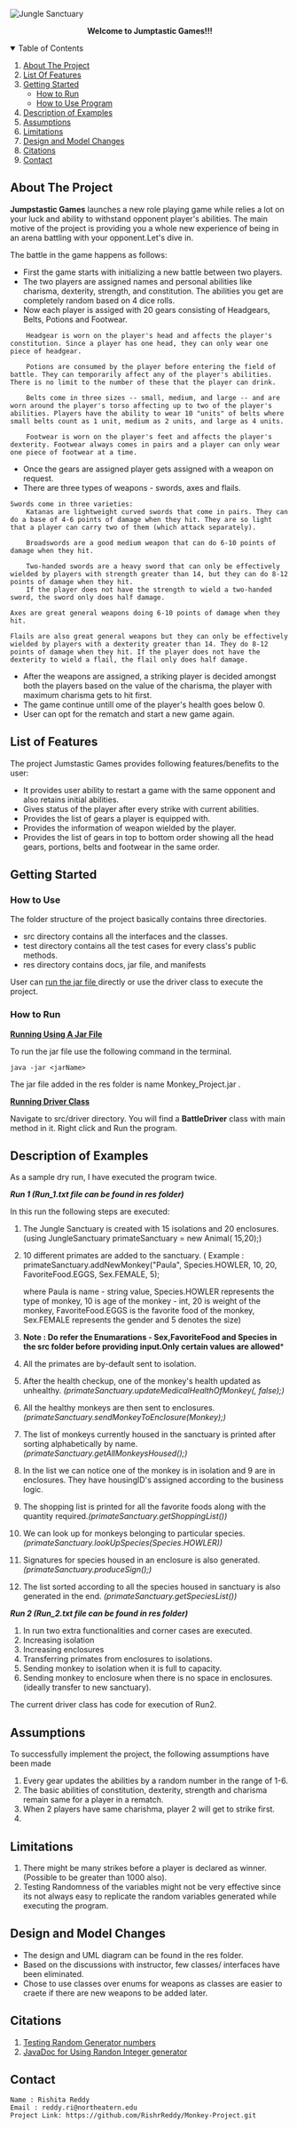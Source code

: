 ![Jungle Sanctuary](https://cdn.mos.cms.futurecdn.net/yxzL239hqVPrBgEUyGrYEB.jpg)

  <p align="center">
    <strong>Welcome to Jumptastic Games!!!</strong>
</p>
<!-- TABLE OF CONTENTS -->
<details open="open">
  <summary>Table of Contents</summary>
  <ol>
    <li>
      <a href="#about-the-project">About The Project</a>
    </li>
    <li>
      <a href="#list-of-features">List Of Features</a>
    </li>
    <li>
      <a href="#getting-started">Getting Started</a>
      <ul>
        <li><a href="#how-to-run">How to Run</a></li>
        <li><a href="#installation">How to Use Program</a></li>
      </ul>
    </li>
    <li><a href="#Description">Description of Examples</a></li>
    <li><a href="#assumptions">Assumptions</a></li>
    <li><a href="#limitations">Limitations</a></li>
     <li><a href="#design-and-model-changes">Design and Model Changes</a></li>
    <li><a href="#citations">Citations</a></li>
    <li><a href="#contact">Contact</a></li>
  </ol>
</details>

<!-- ABOUT THE PROJECT -->
## About The Project

**Jumpstastic Games** launches a new role playing game while relies a lot on your luck and ability to withstand opponent player's abilities. The main motive of the project is providing you a whole new experience of being in an arena battling with your opponent.Let's dive in.

The battle in the game happens as follows:
* First the game starts with initializing a new battle between two players.
* The two players are assigned names and personal abilities like charisma, dexterity, strength, and constitution. The abilities you get are completely random based on 4 dice rolls.
* Now each player is assiged with 20 gears consisting of Headgears, Belts, Potions and Footwear.
``` 
    Headgear is worn on the player's head and affects the player's constitution. Since a player has one head, they can only wear one piece of headgear.

    Potions are consumed by the player before entering the field of battle. They can temporarily affect any of the player's abilities. There is no limit to the number of these that the player can drink.

    Belts come in three sizes -- small, medium, and large -- and are worn around the player's torso affecting up to two of the player's abilities. Players have the ability to wear 10 "units" of belts where small belts count as 1 unit, medium as 2 units, and large as 4 units.

    Footwear is worn on the player's feet and affects the player's dexterity. Footwear always comes in pairs and a player can only wear one piece of footwear at a time.
```
* Once the gears are assigned player gets assigned with a weapon on request.
* There are three types of weapons - swords, axes and flails.
```
Swords come in three varieties:
    Katanas are lightweight curved swords that come in pairs. They can do a base of 4-6 points of damage when they hit. They are so light that a player can carry two of them (which attack separately).

    Broadswords are a good medium weapon that can do 6-10 points of damage when they hit.
    
    Two-handed swords are a heavy sword that can only be effectively wielded by players with strength greater than 14, but they can do 8-12 points of damage when they hit.
    If the player does not have the strength to wield a two-handed sword, the sword only does half damage.

Axes are great general weapons doing 6-10 points of damage when they hit.

Flails are also great general weapons but they can only be effectively wielded by players with a dexterity greater than 14. They do 8-12 points of damage when they hit. If the player does not have the dexterity to wield a flail, the flail only does half damage.
```
* After the weapons are assigned, a striking player is decided amongst both the players based on the value of the charisma, the player with maximum charisma gets to hit first.
* The game continue untill ome of the player's health goes below 0.
* User can opt for the rematch and start a new game again.

<!-- List of Features -->
## List of Features
The project Jumstastic Games provides following features/benefits to the user:
* It provides user ability to restart a game with the same opponent and also retains initial abilities.
* Gives status of the player after every strike with current abilities.
* Provides the list of gears a player is equipped with.
* Provides the information of weapon wielded by the player.
* Provides the list of gears in top to bottom order showing all the head gears, portions, belts and footwear in the same order.

<!-- Getting Started -->
## Getting Started

### How to Use

The folder structure of the project basically contains three directories.

* src directory contains all the interfaces and the classes.
* test directory contains all the test cases for every class's public methods.
* res directory contains docs, jar file, and manifests

User can <a href="#run-the-jar"> run the jar file </a> directly or use the driver class to execute the project.

<!-- run-the-jar -->
### How to Run

<strong><u> Running Using A Jar File </u></strong>

To run the jar file use the following command in the terminal.
```
java -jar <jarName> 
```
The jar file added in the res folder is name Monkey_Project.jar .

<strong> <u> Running Driver Class </u> </strong>

Navigate to src/driver directory.
You will find a **BattleDriver** class with main method in it. Right click and Run the program.

<!-- Description of Examples-->
## Description of Examples
As a sample dry run, I have executed the program twice. 

<b><i> Run 1 (Run_1.txt file can be found in res folder) </i></b>

In this run the following steps are executed:
1. The Jungle Sanctuary is created with 15 isolations and 20 enclosures. (using JungleSanctuary primateSanctuary = new Animal( 15,20);)
2. 10 different primates are added to the sanctuary. ( Example : primateSanctuary.addNewMonkey("Paula", Species.HOWLER, 10, 20,
   FavoriteFood.EGGS, Sex.FEMALE, 5);
   
    
    where Paula is name - string value, Species.HOWLER represents the type of monkey, 10 is age of the monkey - int, 20 is weight of the monkey,
    FavoriteFood.EGGS is the favorite food of the monkey, Sex.FEMALE represents the gender and 5 denotes the size)
  
3. **Note : Do refer the Enumarations - Sex,FavoriteFood and Species in the src folder before providing input.Only certain values are allowed***
4. All the primates are by-default sent to isolation.
5. After the health checkup, one of the monkey's health updated as unhealthy. <i>(primateSanctuary.updateMedicalHealthOfMonkey(<Monkey>, false);)</i>
6. All the healthy monkeys are then sent to enclosures.<i>(primateSanctuary.sendMonkeyToEnclosure(Monkey);)</i>
7. The list of monkeys currently housed in the sanctuary is printed after sorting alphabetically by name. <i>(primateSanctuary.getAllMonkeysHoused();)</i>
8. In the list we can notice one of the monkey is in isolation and 9 are in enclosures. They have housingID's assigned according to the business logic.
9. The shopping list is printed for all the favorite foods along with the quantity required.<i>(primateSanctuary.getShoppingList())</i>
10. We can look up for monkeys belonging to particular species. <i>(primateSanctuary.lookUpSpecies(Species.HOWLER)) </i>
11. Signatures for species housed in an enclosure is also generated.<i> (primateSanctuary.produceSign(<enclosureID>);) </i>
12. The list sorted according to all the species housed in sanctuary is also generated in the end. <i>(primateSanctuary.getSpeciesList())</i>

<b><i> Run 2 (Run_2.txt file can be found in res folder) </i></b>

1. In run two extra functionalities and corner cases are executed. 
2. Increasing isolation 
3. Increasing enclosures 
4. Transferring primates from enclosures to isolations.
5. Sending monkey to isolation when it is full to capacity.
6. Sending monkey to enclosure when there is no space in enclosures.(ideally transfer to new sanctuary).

The current driver class has code for execution of Run2.

<!-- Assumptions -->
## Assumptions
To successfully implement the project, the following assumptions have been made 
1. Every gear updates the abilities by a random number in the range of 1-6.
2. The basic abilities of constitution, dexterity, strength and charisma remain same for a player in a rematch.
3. When 2 players have same charishma, player 2 will get to strike first.
4. 

<!-- Limitations -->
## Limitations
1. There might be many strikes before a player is declared as winner.(Possible to be greater than 1000 also).
2. Testing Randomness of the variables might not be very effective since its not always easy to replicate the random variables generated while executing the program.

<!-- Design and Model Changes -->
## Design and Model Changes
* The design and UML diagram can be found in the res folder.
* Based on the discussions with instructor, few classes/ interfaces have been eliminated.
* Chose to use classes over enums for weapons as classes are easier to craete if there are new weapons to be added later.

<!-- Citations -->
## Citations
1. [Testing Random Generator numbers](https://softwareengineering.stackexchange.com/questions/356456/testing-a-function-that-uses-random-number-generator)
2. [JavaDoc for Using Randon Integer generator](https://docs.oracle.com/javase/8/docs/api/java/util/Random.html)

<!-- Contact -->
## Contact
```
Name : Rishita Reddy
Email : reddy.ri@northeatern.edu
Project Link: https://github.com/RishrReddy/Monkey-Project.git
```